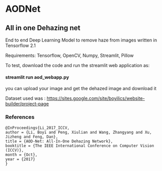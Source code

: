 # AODNet

## All in one Dehazing net

End to end Deep Learning Model to remove haze from images written in Tensorflow 2.1

Requirements:
Tensorflow, OpenCV, Numpy, Streamlit, Pillow

To test, download the code and run the streamlit web application as:

#### streamlit run aod_webapp.py 

you can upload your image and get the dehazed image and download it


Dataset used was : https://sites.google.com/site/boyilics/website-builder/project-page

### References

```
@InProceedings{Li_2017_ICCV,
author = {Li, Boyi and Peng, Xiulian and Wang, Zhangyang and Xu, Jizheng and Feng, Dan},
title = {AOD-Net: All-In-One Dehazing Network},
booktitle = {The IEEE International Conference on Computer Vision (ICCV)},
month = {Oct},
year = {2017}
}
```


